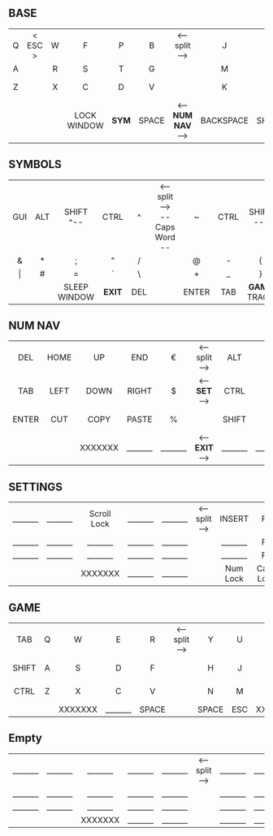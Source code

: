 ## BASE

|||||||||||||
|:-:|:-:|:-:|:-:|:-:|:-:|:-:|:-:|:-:|:-:|:-:|:-:|
|Q|< ESC >|W|F|P|B|<-- split -->|J|L|U|Y|!<br>?|
|A||R|S|T|G| |M|N|E|I|O|
|Z||X|C|D|V| |K|H|(<br>,|)<br>.|:<br>'|
| || |LOCK<br>WINDOW|**SYM**|SPACE|<-- **NUM NAV** -->|BACKSPACE|SHIFT|PAUSE<br>VOLUME| |  

## SYMBOLS
||||||||||||
|:-:|:-:|:-:|:-:|:-:|:-:|:-:|:-:|:-:|:-:|:-:|
|GUI|ALT|SHIFT<br>^--|CTRL|^|<-- split --><br>-- Caps Word --|~|CTRL|SHIFT<br>--^|ALT|GUI|
|&|*|;|"|/| |@|-|{|<|[|
|\||#|=|`|\\ | |+|_|}|>|]|
| | |SLEEP<br>WINDOW|**EXIT**|DEL| |ENTER|TAB|**GAME**<br>TRACK| | |

## NUM NAV

||||||||||||
|:-:|:-:|:-:|:-:|:-:|:-:|:-:|:-:|:-:|:-:|:-:|
|DEL|HOME|UP|END|€|<-- split -->|ALT|7|8|9|_<br>,|
|TAB|LEFT|DOWN|RIGHT|$|<-- **SET** -->|CTRL|4|5|6|-<br>0|
|ENTER|CUT|COPY|PASTE|%| |SHIFT|1|2|3|:<br>.|
| | |XXXXXXX|_______|_______|<-- **EXIT** -->|_______|_______|XXXXXXX| | |

## SETTINGS

||||||||||||
|:-:|:-:|:-:|:-:|:-:|:-:|:-:|:-:|:-:|:-:|:-:|
|_______|_______|Scroll Lock|_______|_______|<-- split -->|INSERT|F9|F10|F11|F12|
|_______|_______|_______|_______|_______| |_______|F5|F6|F7|F8|
|_______|_______|_______|_______|_______| |_______|F1|F2|F3|F4|
| | |XXXXXXX|_______|_______| |Num Lock|Caps Lock|XXXXXXX| | |

## GAME
||||||||||||
|:-:|:-:|:-:|:-:|:-:|:-:|:-:|:-:|:-:|:-:|:-:|
|TAB|Q|W|E|R|<-- split -->|Y|U|I|O|P| 
|SHIFT|A|S|D|F| |H|J|K|L|:<br>;|
|CTRL|Z|X|C|V| |N|M|<<br>,| ><br>.|?<br>/|
| | |XXXXXXX|_______|SPACE| |SPACE|ESC|XXXXXXX| | |


## Empty
||||||||||||
|:-:|:-:|:-:|:-:|:-:|:-:|:-:|:-:|:-:|:-:|:-:|
|_______|_______|_______|_______|_______|<-- split -->|_______|_______|_______|_______|_______|
|_______|_______|_______|_______|_______| |_______|_______|_______|_______|_______|
|_______|_______|_______|_______|_______| |_______|_______|_______|_______|_______|
| | |XXXXXXX|_______|_______| |_______|_______|XXXXXXX| | |
